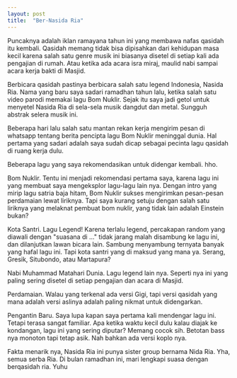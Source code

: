 ```yaml
---
layout: post
title:  "Ber-Nasida Ria"
---
```


Puncaknya adalah iklan ramayana tahun ini yang membawa nafas qasidah itu kembali. Qasidah memang tidak bisa dipisahkan dari kehidupan masa kecil karena salah satu genre musik ini biasanya disetel di setiap kali ada pengajian di rumah. Atau ketika ada acara isra miraj, maulid nabi sampai acara kerja bakti di Masjid.

Berbicara qasidah pastinya berbicara salah satu legend Indonesia, Nasida Ria. Nama yang baru saya sadari ramadhan tahun lalu, ketika salah satu video parodi memakai lagu Bom Nuklir. Sejak itu saya jadi getol untuk menyetel Nasida Ria di sela-sela musik dangdut dan metal. Sungguh abstrak selera musik ini.

Beberapa hari lalu salah satu mantan rekan kerja mengirim pesan di whatsapp tentang  berita pencipta lagu Bom Nuklir meninggal dunia. Hal pertama yang sadari adalah saya sudah dicap sebagai pecinta lagu qasidah di ruang kerja dulu.

Beberapa lagu yang saya rekomendasikan untuk didengar kembali. hho.

Bom Nuklir. Tentu ini menjadi rekomendasi pertama saya, karena lagu ini yang membuat saya mengeksplor lagu-lagu lain nya. Dengan intro yang mirip lagu satria baja hitam, Bom Nuklir sukses mengirimkan pesan-pesan perdamaian lewat liriknya. Tapi saya kurang setuju dengan salah satu liriknya yang melaknat pembuat bom nuklir, yang tidak lain adalah Einstein bukan?

Kota Santri. Lagu Legend! Karena terlalu legend, percakapan random yang diawali dengan "suasana di ..." tidak jarang malah disambung ke lagu ini, dan dilanjutkan lawan bicara lain. Sambung menyambung ternyata banyak yang hafal lagu ini. Tapi kota santri yang di maksud yang mana ya. Serang, Gresik, Situbondo, atau Martapura?

Nabi Muhammad Matahari Dunia. Lagu legend lain nya. Seperti nya ini yang paling sering disetel di setiap pengajian dan acara di Masjid.

Perdamaian. Walau yang terkenal ada versi Gigi, tapi versi qasidah yang mana adalah versi aslinya adalah paling nikmat untuk didengarkan.

Pengantin Baru. Saya lupa kapan saya pertama kali mendengar lagu ini. Tetapi terasa sangat familiar. Apa ketika waktu kecil dulu kalau diajak ke kondangan, lagu ini yang sering diputar? Memang cocok sih. Betotan bass nya monoton tapi tetap asik. Nah bahkan ada versi koplo nya.

Fakta menarik nya, Nasida Ria ini punya sister group bernama Nida Ria. Yha, semua serba Ria. Di bulan ramadhan ini, mari lengkapi suasa dengan berqasidah ria. Yuhu
